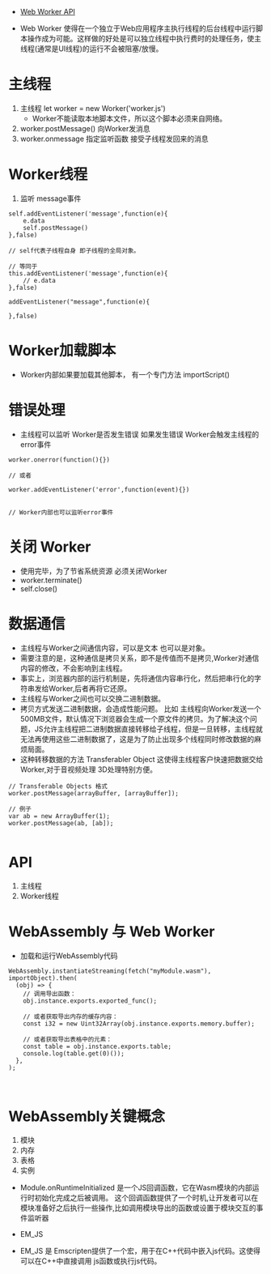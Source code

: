 * [Web Worker API](https://developer.mozilla.org/zh-CN/docs/Web/API/Web_Workers_API)

* Web Worker 使得在一个独立于Web应用程序主执行线程的后台线程中运行脚本操作成为可能。这样做的好处是可以独立线程中执行费时的处理任务，使主线程(通常是UI线程)的运行不会被阻塞/放慢。


# 主线程
1. 主线程  let worker = new Worker('worker.js')
    - Worker不能读取本地脚本文件，所以这个脚本必须来自网络。
2. worker.postMessage()  向Worker发消息
3. worker.onmessage 指定监听函数 接受子线程发回来的消息    

# Worker线程
1. 监听 message事件

```
self.addEventListener('message',function(e){
    e.data
    self.postMessage()
},false)

// self代表子线程自身 即子线程的全局对象。

// 等同于
this.addEventListener('message',function(e){
    // e.data
},false)

addEventListener("message",function(e){

},false)

```

# Worker加载脚本
* Worker内部如果要加载其他脚本， 有一个专门方法 importScript()

# 错误处理
* 主线程可以监听 Worker是否发生错误 如果发生错误 Worker会触发主线程的error事件

```
worker.onerror(function(){})

// 或者

worker.addEventListener('error',function(event){})


// Worker内部也可以监听error事件

```

# 关闭 Worker
* 使用完毕，为了节省系统资源 必须关闭Worker
* worker.terminate() 
* self.close()

# 数据通信
* 主线程与Worker之间通信内容，可以是文本 也可以是对象。
* 需要注意的是，这种通信是拷贝关系，即不是传值而不是拷贝,Worker对通信内容的修改，不会影响到主线程。
* 事实上，浏览器内部的运行机制是，先将通信内容串行化，然后把串行化的字符串发给Worker,后者再将它还原。
* 主线程与Worker之间也可以交换二进制数据。
* 拷贝方式发送二进制数据，会造成性能问题。 比如 主线程向Worker发送一个500MB文件，默认情况下浏览器会生成一个原文件的拷贝。为了解决这个问题，JS允许主线程把二进制数据直接转移给子线程，但是一旦转移，主线程就无法再使用这些二进制数据了，这是为了防止出现多个线程同时修改数据的麻烦局面。
* 这种转移数据的方法 Transferabler Object 这使得主线程客户快速把数据交给Worker,对于音视频处理 3D处理特别方便。

```
// Transferable Objects 格式
worker.postMessage(arrayBuffer, [arrayBuffer]);

// 例子
var ab = new ArrayBuffer(1);
worker.postMessage(ab, [ab]);


```

# API
1. 主线程
2. Worker线程



# WebAssembly 与 Web Worker

* 加载和运行WebAssembly代码

```
WebAssembly.instantiateStreaming(fetch("myModule.wasm"), importObject).then(
  (obj) => {
    // 调用导出函数：
    obj.instance.exports.exported_func();

    // 或者获取导出内存的缓存内容：
    const i32 = new Uint32Array(obj.instance.exports.memory.buffer);

    // 或者获取导出表格中的元素：
    const table = obj.instance.exports.table;
    console.log(table.get(0)());
  },
);



```

# WebAssembly关键概念
1. 模块
2. 内存
3. 表格
4. 实例

* Module.onRuntimeInitialized 是一个JS回调函数，它在Wasm模块的内部运行时初始化完成之后被调用。 这个回调函数提供了一个时机,让开发者可以在模块准备好之后执行一些操作,比如调用模块导出的函数或设置于模块交互的事件监听器


* EM_JS
* EM_JS 是 Emscripten提供了一个宏，用于在C++代码中嵌入js代码。这使得可以在C++中直接调用 js函数或执行js代码。